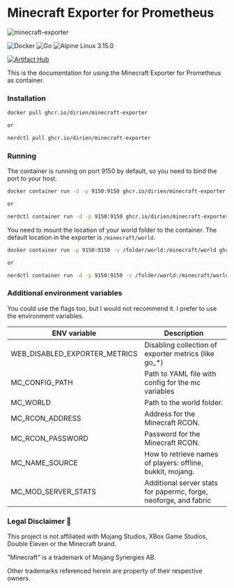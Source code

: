 # Minecraft Exporter for Prometheus

![minecraft-exporter](https://dirien.github.io/minecraft-prometheus-exporter/img/minecraft-exporter.jpg)

![Docker](https://img.shields.io/badge/docker-2496ED?style=for-the-badge&logo=docker&logoColor=white)
![Go](https://img.shields.io/badge/go-00ADD8?style=for-the-badge&logo=go&logoColor=white)
![Alpine Linux 3.15.0](https://img.shields.io/badge/alpine_linux_3.15.0-0D597F?style=for-the-badge&logo=alpine-linux&logoColor=white)

[![Artifact Hub](https://img.shields.io/endpoint?url=https://artifacthub.io/badge/repository/minecraft-exporter-image&style=for-the-badge)](https://artifacthub.io/packages/search?repo=minecraft-exporter-image)

This is the documentation for using the Minecraft Exporter for Prometheus as container.

### Installation

```bash
docker pull ghcr.io/dirien/minecraft-exporter

or

nerdctl pull ghcr.io/dirien/minecraft-exporter
```

### Running

The container is running on port 9150 by default, so you need to bind the port to your host.

```bash
docker container run -d -p 9150:9150 ghcr.io/dirien/minecraft-exporter

or

nerdctl container run -d -p 9150:9150 ghcr.io/dirien/minecraft-exporter
```

You need to mount the location of your world folder to the container. The default location in the exporter
is `/minecraft/world`.

```bash
docker container run -p 9150:9150 -v /folder/world:/minecraft/world ghcr.io/dirien/minecraft-exporter

or

nerdctl container run -d -p 9150:9150 -v /folder/world:/minecraft/world ghcr.io/dirien/minecraft-exporter
```

### Additional environment variables

You could use the flags too, but I would not recommend it. I prefer to use the environment variables.

| ENV variable                  | Description                                                      |
|-------------------------------|------------------------------------------------------------------|
| WEB_DISABLED_EXPORTER_METRICS | Disabling collection of exporter metrics (like go_*)             | 
| MC_CONFIG_PATH                | Path to YAML file with config for the mc variables               |
| MC_WORLD                      | Path to the world folder.                                        |
| MC_RCON_ADDRESS               | Address for the Minecraft RCON.                                  |
| MC_RCON_PASSWORD              | Password for the Minecraft RCON.                                 |
| MC_NAME_SOURCE                | How to retrieve names of players: offline, bukkit, mojang.       |
| MC_MOD_SERVER_STATS           | Additional server stats for papermc, forge, neoforge, and fabric |

### Legal Disclaimer 👮

This project is not affiliated with Mojang Studios, XBox Game Studios, Double Eleven or the Minecraft brand.

"Minecraft" is a trademark of Mojang Synergies AB.

Other trademarks referenced herein are property of their respective owners.